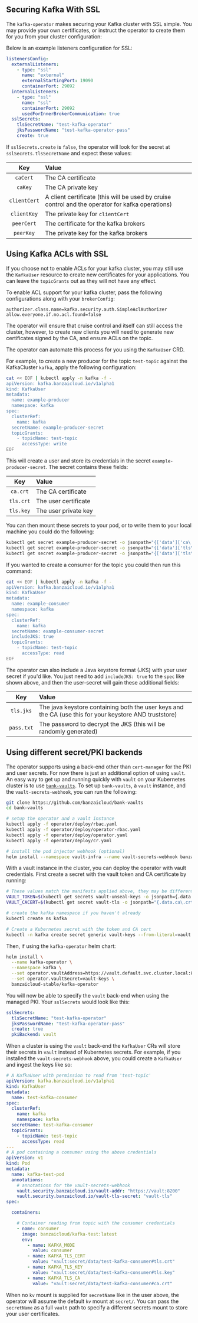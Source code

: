 ## Securing Kafka With SSL

The `kafka-operator` makes securing your Kafka cluster with SSL simple.
You may provide your own certificates, or instruct the operator to create them for you
from your cluster configuration:

Below is an example listeners configuration for SSL:

```yaml
listenersConfig:
  externalListeners:
    - type: "ssl"
      name: "external"
      externalStartingPort: 19090
      containerPort: 29092
  internalListeners:
    - type: "ssl"
      name: "ssl"
      containerPort: 29092
      usedForInnerBrokerCommunication: true
  sslSecrets:
    tlsSecretName: "test-kafka-operator"
    jksPasswordName: "test-kafka-operator-pass"
    create: true
```

If `sslSecrets.create` is `false`, the operator will look for the secret at `sslSecrets.tlsSecretName` and expect these values:

| Key          | Value              |
|:------------:|:-------------------|
| `caCert`     | The CA certificate |
| `caKey`      | The CA private key |
| `clientCert` | A client certificate (this will be used by cruise control and the operator for kafka operations) |
| `clientKey`  | The private key for `clientCert` |
| `peerCert`   | The certificate for the kafka brokers |
| `peerKey`    | The private key for the kafka brokers |


## Using Kafka ACLs with SSL

If you choose not to enable ACLs for your kafka cluster, you may still use the `KafkaUser` resource to create new certificates for your applications.
You can leave the `topicGrants` out as they will not have any effect.

To enable ACL support for your kafka cluster, pass the following configurations along with your `brokerConfig`:

```
authorizer.class.name=kafka.security.auth.SimpleAclAuthorizer
allow.everyone.if.no.acl.found=false
```

The operator will ensure that cruise control and itself can still access the cluster, however, to create new clients
you will need to generate new certificates signed by the CA, and ensure ACLs on the topic.

The operator can automate this process for you using the `KafkaUser` CRD.

For example, to create a new producer for the topic `test-topic` against the KafkaCluster `kafka`, apply the following configuration:

```bash
cat << EOF | kubectl apply -n kafka -f -
apiVersion: kafka.banzaicloud.io/v1alpha1
kind: KafkaUser
metadata:
  name: example-producer
  namespace: kafka
spec:
  clusterRef:
    name: kafka
  secretName: example-producer-secret
  topicGrants:
    - topicName: test-topic
      accessType: write
EOF
```

This will create a user and store its credentials in the secret `example-producer-secret`. The secret contains these fields:

| Key          | Value                |
|:------------:|:---------------------|
| `ca.crt`     | The CA certificate   |
| `tls.crt`    | The user certificate |
| `tls.key`    | The user private key |

You can then mount these secrets to your pod, or to write them to your local machine you could do the following:

```bash
kubectl get secret example-producer-secret -o jsonpath="{['data']['ca\.crt']}" | base64 -d > ca.crt
kubectl get secret example-producer-secret -o jsonpath="{['data']['tls\.crt']}" | base64 -d > tls.crt
kubectl get secret example-producer-secret -o jsonpath="{['data']['tls\.key']}" | base64 -d > tls.key
```

If you wanted to create a consumer for the topic you could then run this command:

```bash
cat << EOF | kubectl apply -n kafka -f -
apiVersion: kafka.banzaicloud.io/v1alpha1
kind: KafkaUser
metadata:
  name: example-consumer
  namespace: kafka
spec:
  clusterRef:
    name: kafka
  secretName: example-consumer-secret
  includeJKS: true
  topicGrants:
    - topicName: test-topic
      accessType: read
EOF
```

The operator can also include a Java keystore format (JKS) with your user secret if you'd like.
You just need to add `includeJKS: true` to the `spec` like shown above, and then the user-secret will gain these additional fields:

| Key                     | Value                |
|:-----------------------:|:---------------------|
| `tls.jks`               | The java keystore containing both the user keys and the CA (use this for your keystore AND truststore) |
| `pass.txt`              | The password to decrypt the JKS (this will be randomly generated) |

## Using different secret/PKI backends

The operator supports using a back-end other than `cert-manager` for the PKI and user secrets.
For now there is just an additional option of using `vault`.
An easy way to get up and running quickly with `vault` on your Kubernetes cluster is to use [`bank-vaults`](https://github.com/banzaicloud/bank-vaults).
To set up `bank-vaults`, a `vault` instance, and the `vault-secrets-webhook`, you can run the following:

```bash
git clone https://github.com/banzaicloud/bank-vaults
cd bank-vaults

# setup the operator and a vault instance
kubectl apply -f operator/deploy/rbac.yaml
kubectl apply -f operator/deploy/operator-rbac.yaml
kubectl apply -f operator/deploy/operator.yaml
kubectl apply -f operator/deploy/cr.yaml

# install the pod injector webhook (optional)
helm install --namespace vault-infra --name vault-secrets-webhook banzaicloud-stable/vault-secrets-webhook
```

With a vault instance in the cluster, you can deploy the operator with vault credentials.
First create a secret with the vault token and CA certificate by running:

```bash
# These values match the manifests applied above, they may be different for you
VAULT_TOKEN=$(kubectl get secrets vault-unseal-keys -o jsonpath={.data.vault-root} | base64 --decode)
VAULT_CACERT=$(kubectl get secret vault-tls -o jsonpath="{.data.ca\.crt}" | base64 --decode)

# create the kafka namespace if you haven't already
kubectl create ns kafka

# Create a Kubernetes secret with the token and CA cert
kubectl -n kafka create secret generic vault-keys --from-literal=vault.token=${VAULT_TOKEN} --from-literal=ca.crt="${VAULT_CACERT}"
```

Then, if using the `kafka-operator` helm chart:

```bash
helm install \
  --name kafka-operator \
  --namespace kafka \
  --set operator.vaultAddress=https://vault.default.svc.cluster.local:8200 \
  --set operator.vaultSecret=vault-keys \
  banzaicloud-stable/kafka-operator
```

You will now be able to specify the `vault` back-end when using the managed PKI. Your `sslSecrets` would look like this:

```yaml
sslSecrets:
  tlsSecretName: "test-kafka-operator"
  jksPasswordName: "test-kafka-operator-pass"
  create: true
  pkiBackend: vault
```

When a cluster is using the `vault` back-end the `KafkaUser` CRs will store their secrets in `vault` instead of Kubernetes secrets.
For example, if you installed the `vault-secrets-webhook` above, you could create a `KafkaUser` and ingest the keys like so:

```yaml
# A KafkaUser with permission to read from 'test-topic'
apiVersion: kafka.banzaicloud.io/v1alpha1
kind: KafkaUser
metadata:
  name: test-kafka-consumer
spec:
  clusterRef:
    name: kafka
    namespace: kafka
  secretName: test-kafka-consumer
  topicGrants:
    - topicName: test-topic
      accessType: read
---
# A pod containing a consumer using the above credentials
apiVersion: v1
kind: Pod
metadata:
  name: kafka-test-pod
  annotations:
    # annotations for the vault-secrets-webhook
    vault.security.banzaicloud.io/vault-addr: "https://vault:8200"
    vault.security.banzaicloud.io/vault-tls-secret: "vault-tls"
spec:

  containers:

    # Container reading from topic with the consumer credentials
    - name: consumer
      image: banzaicloud/kafka-test:latest
      env:
        - name: KAFKA_MODE
          value: consumer
        - name: KAFKA_TLS_CERT
          value: "vault:secret/data/test-kafka-consumer#tls.crt"
        - name: KAFKA_TLS_KEY
          value: "vault:secret/data/test-kafka-consumer#tls.key"
        - name: KAFKA_TLS_CA
          value: "vault:secret/data/test-kafka-consumer#ca.crt"
```

When no `kv` mount is supplied for `secretName` like in the user above, the operator will assume the default `kv` mount at `secret/`.
You can pass the `secretName` as a full `vault` path to specify a different secrets mount to store your user certificates.
